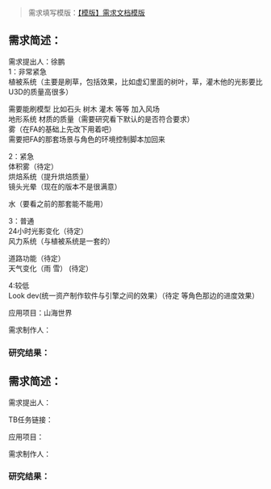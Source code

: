 > 需求填写模版：[【模版】需求文档模版](https://snh48group.yuque.com/org-wiki-snh48group-ec9yge/wxfe39/kwzar1xee6i29xze)
>

## 需求简述：
需求提出人：徐鹏  
1：非常紧急  
植被系统（主要是刷草，包括效果，比如虚幻里面的树叶，草，灌木他的光影要比U3D的质量高很多）

需要能刷模型 比如石头 树木  灌木 等等  加入风场  
地形系统 材质的质量（需要研究看下默认的是否符合要求）  
雾（在FA的基础上先改下用着吧）  
需要把FA的那套场景与角色的环境控制脚本加回来

  
  
2：紧急  
体积雾（待定）  
烘焙系统（提升烘焙质量）  
镜头光晕（现在的版本不是很满意）

水（要看之前的那套能不能用）  
  
3：普通  
24小时光影变化（待定）  
风力系统（与植被系统是一套的）

道路功能（待定）  
天气变化（雨 雪）  (待定）  
  
4:较低  
Look dev(统一资产制作软件与引擎之间的效果）（待定  等角色那边的进度效果）



应用项目：山海世界

需求制作人：

### 研究结果：


## 需求简述：
需求提出人：

TB任务链接：



应用项目：

需求制作人：

### 研究结果：

